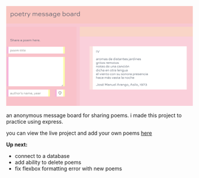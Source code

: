 <a href="https://minimessageboard-production-86be.up.railway.app/">
<img src="https://github.com/xewar/projectThumbnails/blob/b2232af88f6aaa3c1c14d7c0b698be0f41bb2732/minimessageboard.png" width="700"></a>

an anonymous message board for sharing poems. i made this project to practice using express.

you can view the live project and add your own poems [here](https://minimessageboard-production-86be.up.railway.app/)

**Up next:**

- connect to a database
- add ability to delete poems
- fix flexbox formatting error with new poems
